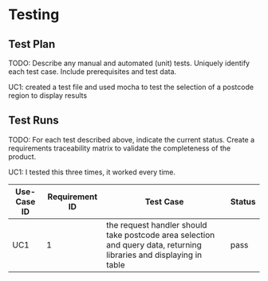 # Testing

## Test Plan
TODO: Describe any manual and automated (unit) tests. Uniquely identify each test case. Include prerequisites and test data.

UC1: created a test file and used mocha to test the selection of a postcode region to display results

## Test Runs
TODO: For each test described above, indicate the current status. 
Create a requirements traceability matrix to validate the completeness of the product.

UC1: I tested this three times, it worked every time.

| Use-Case ID | Requirement ID | Test Case | Status |
| ----------- | -------------- | --------- | ------ |
| UC1 | 1 | the request handler should take postcode area selection and query data, returning libraries and displaying in table | pass |
